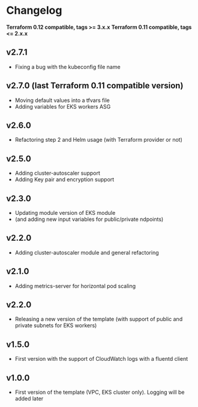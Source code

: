 # Changelog

**Terraform 0.12 compatible, tags >= 3.x.x**
**Terraform 0.11 compatible, tags <= 2.x.x**

## v2.7.1 

- Fixing a bug with the kubeconfig file name

## v2.7.0 (last Terraform 0.11 compatible version)

- Moving default values into a tfvars file
- Adding variables for EKS workers ASG

## v2.6.0

- Refactoring step 2 and Helm usage (with Terraform provider or not)

## v2.5.0

- Adding cluster-autoscaler support
- Adding Key pair and encryption support

## v2.3.0

- Updating module version of EKS module 
- (and adding new input variables for public/private ndpoints)

## v2.2.0

- Adding cluster-autoscaler module and general refactoring

## v2.1.0

- Adding metrics-server for horizontal pod scaling

## v2.2.0

- Releasing a new version of the template (with support of public and private subnets for EKS workers)

## v1.5.0

- First version with the support of CloudWatch logs with a fluentd client

## v1.0.0

- First version of the template (VPC, EKS cluster only). Logging will be added later
